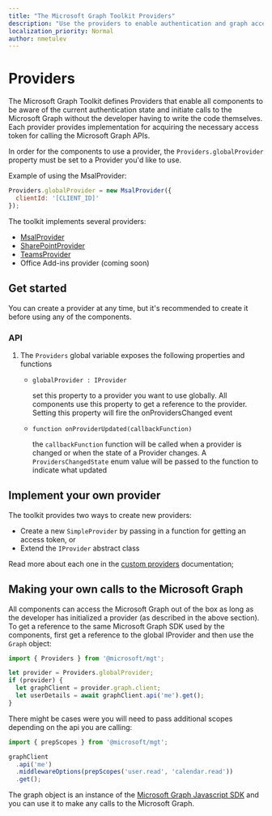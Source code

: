 ```yaml
---
title: "The Microsoft Graph Toolkit Providers"
description: "Use the providers to enable authentication and graph access for the Microsoft Graph Toolkit components"
localization_priority: Normal
author: nmetulev
---
```


# Providers

The Microsoft Graph Toolkit defines Providers that enable all components to be aware of the current authentication state and initiate calls to the Microsoft Graph without the developer having to write the code themselves. Each provider provides implementation for acquiring the necessary access token for calling the Microsoft Graph APIs.

In order for the components to use a provider, the `Providers.globalProvider` property must be set to a Provider you'd like to use.

Example of using the MsalProvider:

```js
Providers.globalProvider = new MsalProvider({
  clientId: '[CLIENT_ID]'
});
```

The toolkit implements several providers:

- [MsalProvider](./providers/msal.md)
- [SharePointProvider](./providers/SharePoint.md)
- [TeamsProvider](./providers/Teams.md)
- Office Add-ins provider (coming soon)

## Get started

You can create a provider at any time, but it's recommended to create it before using any of the components.

### API

1. The `Providers` global variable exposes the following properties and functions

   - `globalProvider : IProvider`

     set this property to a provider you want to use globally. All components use this property to get a reference to the provider. Setting this property will fire the onProvidersChanged event

   - `function onProviderUpdated(callbackFunction)`

     the `callbackFunction` function will be called when a provider is changed or when the state of a Provider changes. A `ProvidersChangedState` enum value will be passed to the function to indicate what updated

## Implement your own provider

The toolkit provides two ways to create new providers:

- Create a new `SimpleProvider` by passing in a function for getting an access token, or
- Extend the `IProvider` abstract class

Read more about each one in the [custom providers](./providers/custom.md) documentation;

## Making your own calls to the Microsoft Graph

All components can access the Microsoft Graph out of the box as long as the developer has initialized a provider (as described in the above section). To get a reference to the same Microsoft Graph SDK used by the components, first get a reference to the global IProvider and then use the `Graph` object:

```js
import { Providers } from '@microsoft/mgt';

let provider = Providers.globalProvider;
if (provider) {
  let graphClient = provider.graph.client;
  let userDetails = await graphClient.api('me').get();
}
```

There might be cases were you will need to pass additional scopes depending on the api you are calling:

```js
import { prepScopes } from '@microsoft/mgt';

graphClient
  .api('me')
  .middlewareOptions(prepScopes('user.read', 'calendar.read'))
  .get();
```

The graph object is an instance of the [Microsoft Graph Javascript SDK](https://github.com/microsoftgraph/msgraph-sdk-javascript) and you can use it to make any calls to the Microsoft Graph.

